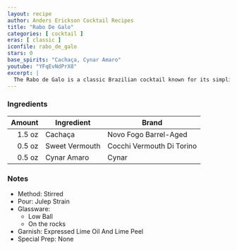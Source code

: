 ```yaml
---
layout: recipe
author: Anders Erickson Cocktail Recipes
title: "Rabo De Galo"
categories: [ cocktail ]
eras: [ classic ]
iconfile: rabo_de_galo
stars: 0
base_spirits: "Cachaça, Cynar Amaro"
youtube: "YFqEvNdPrX8"
excerpt: |
  The Rabo de Galo is a classic Brazilian cocktail known for its simplicity and bold flavors.
---
```


### Ingredients

| Amount | Ingredient     | Brand                     |
| -----: | -------------- | ------------------------- |
| 1.5 oz | Cachaça        | Novo Fogo Barrel-Aged     |
| 0.5 oz | Sweet Vermouth | Cocchi Vermouth Di Torino |
| 0.5 oz | Cynar Amaro    | Cynar                     |

### Notes

- Method: Stirred
- Pour: Julep Strain
- Glassware:
  - Low Ball
  - On the rocks
- Garnish: Expressed Lime Oil And Lime Peel
- Special Prep: None
